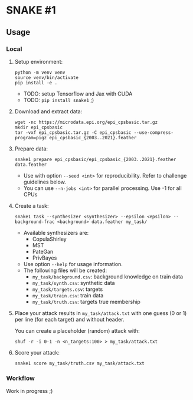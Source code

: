 # SNAKE #1

## Usage

### Local

1. Setup environment:
   ```shell
   python -m venv venv
   source venv/bin/activate
   pip install -e .
   ```
   - TODO: setup Tensorflow and Jax with CUDA
   - TODO: `pip install snake1` ;)
2. Download and extract data:
   ```shell
   wget -nc https://microdata.epi.org/epi_cpsbasic.tar.gz
   mkdir epi_cpsbasic  
   tar -vxf epi_cpsbasic.tar.gz -C epi_cpsbasic --use-compress-program=pigz epi_cpsbasic_{2003..2021}.feather
   ```
3. Prepare data:
   ```shell
   snake1 prepare epi_cpsbasic/epi_cpsbasic_{2003..2021}.feather data.feather
   ```
   - Use with option `--seed <int>` for reproducibility. Refer to challenge guidelines below.
   - You can use `--n-jobs <int>` for parallel processing. Use -1 for all CPUs  
4. Create a task:
   ```shell
   snake1 task --synthesizer <synthesizer> --epsilon <epsilon> --background-frac <background> data.feather my_task/
   ```
   - Available synthesizers are: 
     - CopulaShirley
     - MST
     - PateGan
     - PrivBayes
   - Use option `--help` for usage information.
   - The following files will be created:
     - `my_task/background.csv`: background knowledge on train data
     - `my_task/synth.csv`: synthetic data
     - `my_task/targets.csv`: targets
     - `my_task/train.csv`: train data
     - `my_task/truth.csv`: targets true membership
5. Place your attack results in `my_task/attack.txt` with one guess (0 or 1) per line (for each target) and without header. 
    
    You can create a placeholder (random) attack with:
    ```shell
   shuf -r -i 0-1 -n <n_targets:100> > my_task/attack.txt
    ```
6. Score your attack:
   ```shell
   snake1 score my_task/truth.csv my_task/attack.txt
   ```

### Workflow

Work in progress ;)